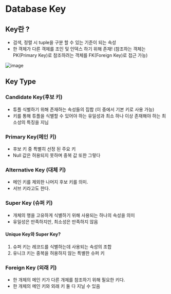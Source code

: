 # Database Key

## Key란 ?
- 검색, 정렬 시 tuple을 구분 할 수 있는 기준이 되는 속성
- 한 객체가 다른 객체를 조인 및 인덱스 하기 위해 존재! (참조하는 객체는 PK(Primary Key)로 참조하려는 객체를 FK(Foreign Key)로 접근 가능)
  
![image](https://github.com/harriet221/Teckit_I9_study/assets/148305892/f0e97f69-ed3a-450a-bc3d-2d8cb235dbb2)


## Key Type

### Candidate Key(후보 키)
- 튜플 식별하기 위해 존재하는 속성들의 집합 (이 중에서 기본 키로 사용 가능)
- 키를 통해 튜플을 식별할 수 있어야 하는 유일성과 최소 하나 이상 존재해야 하는 최소성의 특징을 지님

### Primary Key(메인 키)
- 후보 키 중 특별히 선정 된 주요 키
- Null 값은 허용되지 못하며 중복 값 또한 그렇다

### Alternative Key (대체 키)
- 메인 키를 제외한 나머지 후보 키를 의미.
- 서브 키라고도 한다.

### Super Key (슈퍼 키)
- 개체의 행을 고유하게 식별하기 위해 사용되는 하나의 속성을 의미
- 유일성은 만족하지만, 최소성은 만족하지 않음
#### Unique Key와 Super Key?
1) 슈퍼 키는 레코드를 식별하는데 사용되는 속성의 조합
2) 유니크 키는 중복을 허용하지 않는 특별한 슈퍼 키

### Foreign Key (외래 키)
- 한 개체의 메인 키가 다른 개체를 참조하기 위해 필요한 키다.
- 한 개체의 메인 키와 외래 키 둘 다 지닐 수 있음
